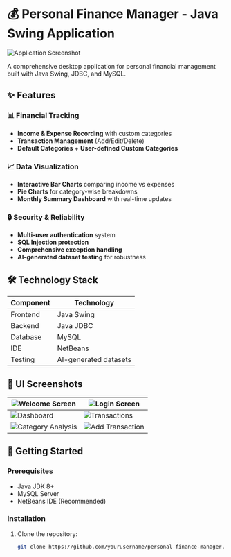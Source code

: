 # 💰 Personal Finance Manager - Java Swing Application

![Application Screenshot](https://via.placeholder.com/800x400?text=Personal+Finance+Manager+Screenshot)

A comprehensive desktop application for personal financial management built with Java Swing, JDBC, and MySQL.

## ✨ Features

### 📊 Financial Tracking
- **Income & Expense Recording** with custom categories
- **Transaction Management** (Add/Edit/Delete)
- **Default Categories** + **User-defined Custom Categories**

### 📈 Data Visualization
- **Interactive Bar Charts** comparing income vs expenses
- **Pie Charts** for category-wise breakdowns
- **Monthly Summary Dashboard** with real-time updates

### 🔒 Security & Reliability
- **Multi-user authentication** system
- **SQL Injection protection**
- **Comprehensive exception handling**
- **AI-generated dataset testing** for robustness

## 🛠 Technology Stack

| Component       | Technology |
|-----------------|------------|
| Frontend        | Java Swing |
| Backend         | Java JDBC  |
| Database        | MySQL      |
| IDE             | NetBeans   |
| Testing         | AI-generated datasets |

## 📸 UI Screenshots

| ![Welcome Screen](https://via.placeholder.com/200?text=Welcome) | ![Login Screen](https://via.placeholder.com/200?text=Login) |
|----------------------------------------------------------------|-------------------------------------------------------------|
| ![Dashboard](https://via.placeholder.com/200?text=Dashboard)   | ![Transactions](https://via.placeholder.com/200?text=Transactions) |
| ![Category Analysis](https://via.placeholder.com/200?text=Analysis) | ![Add Transaction](https://via.placeholder.com/200?text=Add+Transaction) |

## 🚀 Getting Started

### Prerequisites
- Java JDK 8+
- MySQL Server
- NetBeans IDE (Recommended)

### Installation
1. Clone the repository:
   ```bash
   git clone https://github.com/yourusername/personal-finance-manager.git
